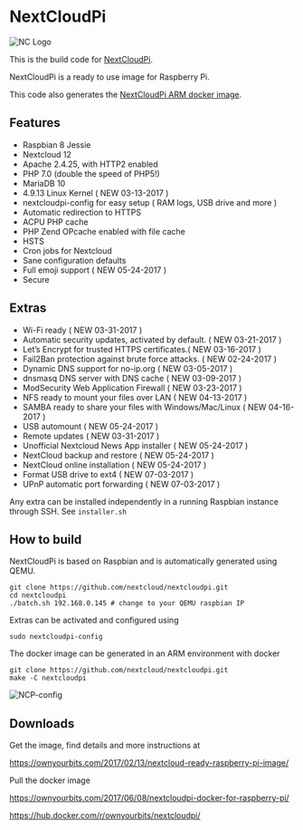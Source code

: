 # NextCloudPi

![NC Logo](/resources/nextcloud-square-logo.png)

This is the build code for [NextCloudPi](https://ownyourbits.com/2017/02/13/nextcloud-ready-raspberry-pi-image/).

NextCloudPi is a ready to use image for Raspberry Pi.

This code also generates the [NextCloudPi ARM docker image](https://hub.docker.com/r/ownyourbits/nextcloudpi/).

## Features

* Raspbian 8 Jessie
* Nextcloud 12
* Apache 2.4.25, with HTTP2 enabled
* PHP 7.0 (double the speed of PHP5!)
* MariaDB 10
* 4.9.13 Linux Kernel ( NEW 03-13-2017 )
* nextcloudpi-config for easy setup ( RAM logs, USB drive and more )
* Automatic redirection to HTTPS
* ACPU PHP cache
* PHP Zend OPcache enabled with file cache
* HSTS
* Cron jobs for Nextcloud
* Sane configuration defaults
* Full emoji support ( NEW 05-24-2017 )
* Secure

## Extras

 * Wi-Fi ready ( NEW 03-31-2017 )
 * Automatic security updates, activated by default. ( NEW 03-21-2017 )
 * Let’s Encrypt for trusted HTTPS certificates.(  NEW 03-16-2017 )
 * Fail2Ban protection against brute force attacks. ( NEW 02-24-2017 )
 * Dynamic DNS support for no-ip.org ( NEW 03-05-2017 )
 * dnsmasq DNS server with DNS cache ( NEW 03-09-2017 )
 * ModSecurity Web Application Firewall ( NEW 03-23-2017 )
 * NFS ready to mount your files over LAN ( NEW 04-13-2017 )
 * SAMBA ready to share your files with Windows/Mac/Linux ( NEW 04-16-2017 )
 * USB automount ( NEW 05-24-2017 )
 * Remote updates ( NEW 03-31-2017 )
 * Unofficial Nextcloud News App installer ( NEW 05-24-2017 )
 * NextCloud backup and restore ( NEW 05-24-2017 )
 * NextCloud online installation ( NEW 05-24-2017 )
 * Format USB drive to ext4 ( NEW 07-03-2017 )
 * UPnP automatic port forwarding ( NEW 07-03-2017 )


Any extra can be installed independently in a running Raspbian instance through SSH. See `installer.sh`

## How to build

NextCloudPi is based on Raspbian and is automatically generated using QEMU.

```
git clone https://github.com/nextcloud/nextcloudpi.git
cd nextcloudpi
./batch.sh 192.168.0.145 # change to your QEMU raspbian IP
```

Extras can be activated and configured using

```
sudo nextcloudpi-config
```

The docker image can be generated in an ARM environment with docker

```
git clone https://github.com/nextcloud/nextcloudpi.git
make -C nextcloudpi
```

![NCP-config](/resources/ncp-config.jpg)

## Downloads

Get the image, find details and more instructions at

https://ownyourbits.com/2017/02/13/nextcloud-ready-raspberry-pi-image/

Pull the docker image

https://ownyourbits.com/2017/06/08/nextcloudpi-docker-for-raspberry-pi/

https://hub.docker.com/r/ownyourbits/nextcloudpi/
